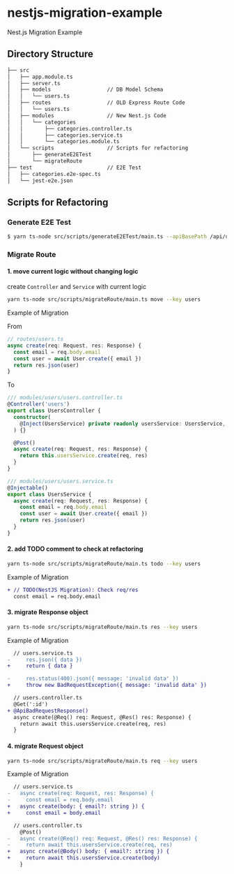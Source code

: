 # nestjs-migration-example

Nest.js Migration Example

## Directory Structure

```sh
├── src
│   ├── app.module.ts
│   ├── server.ts
│   ├── models                  // DB Model Schema
│   │   └── users.ts
│   ├── routes                  // OLD Express Route Code
│   │   └── users.ts
│   ├── modules                 // New Nest.js Code
│   │   └── categories
│   │       ├── categories.controller.ts
│   │       ├── categories.service.ts
│   │       └── categories.module.ts
│   └── scripts                 // Scripts for refactoring
│       ├── generateE2ETest
│       └── migrateRoute
├── test                        // E2E Test
│   ├── categories.e2e-spec.ts
│   └── jest-e2e.json
```

## Scripts for Refactoring

### Generate E2E Test

```sh
$ yarn ts-node src/scripts/generateE2ETest/main.ts --apiBasePath /api/users --input src/routes/users.ts --output test/users.e2e-spec.ts
```

### Migrate Route

#### 1. move current logic without changing logic

create `Controller` and `Service` with current logic

```sh
yarn ts-node src/scripts/migrateRoute/main.ts move --key users
```

Example of Migration

From

```ts
// routes/users.ts
async create(req: Request, res: Response) {
  const email = req.body.email
  const user = await User.create({ email })
  return res.json(user)
}
```

To

```ts
/// modules/users/users.controller.ts
@Controller('users')
export class UsersController {
  constructor(
    @Inject(UsersService) private readonly usersService: UsersService,
  ) {}

  @Post()
  async create(req: Request, res: Response) {
    return this.usersService.create(req, res)
  }
}

/// modules/users/users.service.ts
@Injectable()
export class UsersService {
  async create(req: Request, res: Response) {
    const email = req.body.email
    const user = await User.create({ email })
    return res.json(user)
  }
}
```

#### 2. add TODO comment to check at refactoring

```sh
yarn ts-node src/scripts/migrateRoute/main.ts todo --key users
```

Example of Migration

```diff
+ // TODO(NestJS Migration): Check req/res
  const email = req.body.email
```

#### 3. migrate Response object

```sh
yarn ts-node src/scripts/migrateRoute/main.ts res --key users
```

Example of Migration

```diff
  // users.service.ts
-     res.json({ data })
+     return { data }

-     res.status(400).json({ message: 'invalid data' })
+     throw new BadRequestException({ message: 'invalid data' })

  // users.controller.ts
  @Get(':id')
+ @ApiBadRequestResponse()
  async create(@Req() req: Request, @Res() res: Response) {
    return await this.usersService.create(req, res)
  }
```

#### 4. migrate Request object

```sh
yarn ts-node src/scripts/migrateRoute/main.ts req --key users
```

Example of Migration

```diff
  // users.service.ts
-   async create(req: Request, res: Response) {
-     const email = req.body.email
+   async create(body: { email?: string }) {
+     const email = body.email

  // users.controller.ts
    @Post()
-   async create(@Req() req: Request, @Res() res: Response) {
-     return await this.usersService.create(req, res)
+   async create(@Body() body: { email?: string }) {
+     return await this.usersService.create(body)
    }
```
